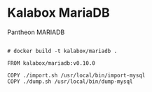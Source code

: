 Kalabox MariaDB
===================

Pantheon MARIADB

```

# docker build -t kalabox/mariadb .

FROM kalabox/mariadb:v0.10.0

COPY ./import.sh /usr/local/bin/import-mysql
COPY ./dump.sh /usr/local/bin/dump-mysql

```
